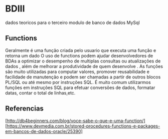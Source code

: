 # BDIII
dados teoricos para o terceiro modulo de banco de dados MySql 


## Functions
Geralmente é uma função criada pelo usuario que executa uma função e retorna um dado 
O uso de functions podem ajudar desenvolvedores de BDAs a optimizar o desempenho de
multiplas consultas ou atualizações de dados , além de melhorar a produtividade de
quem desenvolve .
As funções são muito utilizadas para computar valores, promover reusabilidade e 
facilidade de manutenção e podem ser chamadas a partir de outros blocos PL/SQL 
ou até mesmo por instruções SQL. É muito comum utilizarmos funções em instruções 
SQL para efetuar conversões de dados, formatar datas, contar o total de linhas,etc.





## Referencias 

[http://db4beginners.com/blog/voce-sabe-o-que-e-uma-function/]
[https://www.devmedia.com.br/stored-procedures-functions-e-packages-em-bancos-de-dados-oracle/25390]
